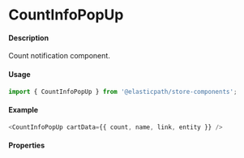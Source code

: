 # CountInfoPopUp

#### Description

Count notification component.

#### Usage

```js
import { CountInfoPopUp } from '@elasticpath/store-components';
```

#### Example

```js
<CountInfoPopUp cartData={{ count, name, link, entity }} />
```

#### Properties

<!-- PROPS -->

